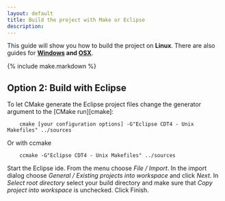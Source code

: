 ```yaml
---
layout: default
title: Build the project with Make or Eclipse
description:
---
```


<p class="intro">This guide will show you how to build the project on <strong>Linux</strong>. There are also guides for <strong><a href="{{site.baseurl}}/win-build">Windows</a> and <a href="{{site.baseurl}}/mac-build">OSX</a></strong>.</p>

{% include make.markdown %}

## <span class="step">Option 2:</span> Build with Eclipse ##

To let CMake generate the Eclipse project files change the generator argument to the [CMake run][cmake]:

        cmake [your configuration options] -G"Eclipse CDT4 - Unix Makefiles" ../sources

Or with ccmake

        ccmake -G"Eclipse CDT4 - Unix Makefiles" ../sources

Start the Eclipse ide. From the menu choose *File / Import*. In the import dialog choose *General / Existing projects into workspace* and click *Next*. In *Select root directory* select your build directory and make sure that *Copy project into workspace* is unchecked. Click Finish.
